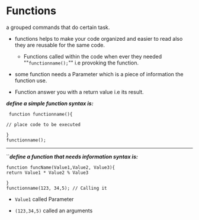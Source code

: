# Functions 

a grouped commands that do certain task. 

* functions helps to make your code organized and easier to read also they are reusable for the same code.
   * Functions called within the code when ever they needed ""`functionname();`"" i.e provoking the function.

* some function needs a Parameter which is a piece of information the function use. 
* Function answer you with a return value i.e its result. 

 ***define a  simple function syntax is:***
 
 ```
  function functionname(){

// place code to be executed
    
 } 
 functionname();
```

*****

 ``***define a function that needs information syntax is:***
 ```
 function funcName(Value1,Value2, Value3){
return Value1 * Value2 % Value3
    
 } 
 functionname(123, 34,5); // Calling it

 ```
* `Value1` called Parameter 

* `(123,34,5)` called an arguments 
